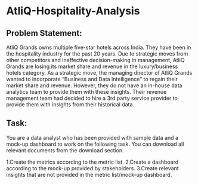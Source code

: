 # AtliQ-Hospitality-Analysis


Problem   Statement:
---------------------------------------------------------------------------------------------------

AtliQ Grands owns multiple five-star hotels across India. They have been in the hospitality industry for the past 20 years. Due to strategic moves from other competitors and ineffective decision-making in management, AtliQ Grands are losing its market share and revenue in the luxury/business hotels category. As a strategic move, the managing director of AtliQ Grands wanted to incorporate “Business and Data Intelligence” to regain their market share and revenue. However, they do not have an in-house data analytics team to provide them with these insights.
Their revenue management team had decided to hire a 3rd party service provider to provide them with insights from their historical data.

Task:
------------------------------------------------------------------------------------

You are a data analyst who has been provided with sample data and a mock-up dashboard to work on the following task. You can download all relevant documents from the download section.

1.Create the metrics according to the metric list.
2.Create a dashboard according to the mock-up provided by stakeholders.
3.Create relevant insights that are not provided in the metric list/mock-up dashboard.





